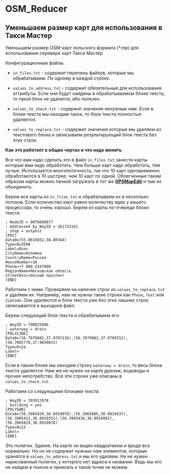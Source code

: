 # OSM_Reducer
## Уменьшаем размер карт для использования в Такси Мастер

Уменьшаем размер OSM-карт польского формата (*.mp) для использования серевере карт Такси Мастер

Конфигурационные файлы:

* `in_files.txt` - содержит перечень файлов, которые мы обрабатываем. По одному в каждой строке.

* `values_to_address.txt` - содержит обязательные для использования аттрибуты. Если они будут найдены в обрабатываемом блоке текста, то такой блок не удалится, ибо полезен.

* `values_to_check.txt`   - содержит значения ненужные нам. Если в блоке текста мы находим такое, то блок текста полностью удаляется.

* `values_to_replace.txt` - содержит значения которые мы удаляем из текстового блока и записываем результирующий блок текста без этих строк.

 **Как это работает в общих чертах и что надо менять**

 Все что вам надо сделать это в файл `in_files.txt` занести карты которые вам надо обработать.
 Чем больше карт надо обработать, тем лучше. Используется многопоточность, так что 10 карт одновременно обработаются в 10 шустрее, чем 10 карт по одной.
 Облегченные таким образом карты можно пачкой загружать в тот же **[GPSMapEdit](https://www.geopainting.com/)** и там их объединить.
 
Берем все карты из `in_files.txt` и обрабатываем их в несколько потоков. Если количество карт равно количеству ядер у вашего процессора, то очень хорошо.
Берем из карты по-очереди блоки текста:

```
; NodeID = 9076609077
; Addressed by WayID = 161733161
; shop = outpost
[POI]
Data0=(55.0816852,38.80344)
Type=0x2E0A
Label=Ozon
CityName=Коломна
CountryName=Россия
HouseNumber=3А
Phone=+7 800 2347000
RegionName=Московская область
StreetDesc=Окский проспект
[END]
```

Работаем с ними. Проверяем на наличие строк из `values_to_replace.txt` и удаляем их.
Например, нам не нужны такие строки как `Phone`, `Text` или `ZipCode`.
Они удаляются и блок текста уже без этих лишних строк записывается в выходной файл.

Берем следующий блок текста и обрабатываем его:

```
; WayID = 790825996
; waterway = drain
[POLYLINE]
Data0=(56.7079882,37.9707216),(56.7079982,37.9705552),(56.7082778,37.9659015)
Type=0x2a
Label=
[END]
```
Если в таком блоке мы находим строку `waterway = drain`, то весь блока текста удаляется. Нам же не нужен на карте дренаж, водоводы и прочее непотребство. Все эти строки уже описаны в `values_to_check.txt`.

Работаем со следующими блоками текста:

```
; WayID = 393912978
; building = yes
[POLYGON]
Data0=(56.3965829,38.8919078),(56.3965805,38.8919437),(56.3965412,38.8919351),(56.3965436,38.8918992),(56.3965829,38.8919078)
Type=0x13
Label=
[END]
```
Это полигон. Здание. На карте он виден квадратиком и вроде все нормально. Но он не содержит нужных нам элементов, которые хранятся в `values_to_address.txt` и мы его удаляем.
На не нужен нарисованный полигон, у которого нет адреса и названия. Ведь мы его не найдем в поиске и приехать к такой точке не можем.
